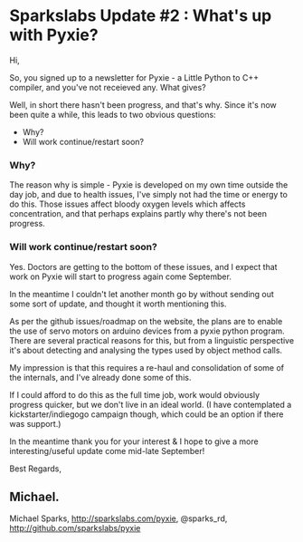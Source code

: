 # Sparkslabs Update #2 : What's up with Pyxie?

Hi,


So, you signed up to a newsletter for Pyxie - a Little Python to C++
compiler, and you've not receieved any.  What gives?

Well, in short there hasn't been progress, and that's why.  Since it's now
been quite a while, this leads to two obvious questions:

* Why?
* Will work continue/restart soon?

### Why?
 
The reason why is simple - Pyxie is developed on my own time outside the day
job, and due to health issues, I've simply not had the time or energy to do
this.  Those issues affect bloody oxygen levels which affects concentration,
and that perhaps explains partly why there's not been progress.

### Will work continue/restart soon?

Yes.  Doctors are getting to the bottom of these issues, and I expect that
work on Pyxie will start to progress again come September.

In the meantime I couldn't let another month go by without sending out some
sort of update, and thought it worth mentioning this.

As per the github issues/roadmap on the website, the plans are to enable the
use of servo motors on arduino devices from a pyxie python program.  There
are several practical reasons for this, but from a linguistic perspective
it's about detecting and analysing the types used by object method calls.

My impression is that this requires a re-haul and consolidation of some of
the internals, and I've already done some of this.

If I could afford to do this as the full time job, work would obviously
progress quicker, but we don't live in an ideal world.  (I have contemplated
a kickstarter/indiegogo campaign though, which could be an option if there
was support.)

In the meantime thank you for your interest & I hope to give a more
interesting/useful update come mid-late September!

Best Regards,


Michael.
--
Michael Sparks, http://sparkslabs.com/pyxie, @sparks_rd,
http://github.com/sparkslabs/pyxie

